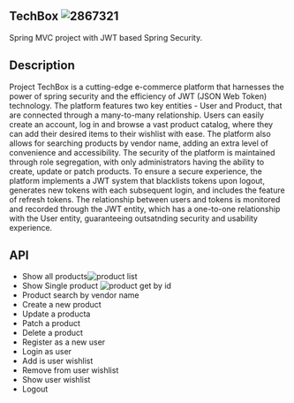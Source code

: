 

## TechBox ![2867321](https://user-images.githubusercontent.com/55769297/215401960-0c0d3fdb-fd25-48d1-8d27-0d1dd7cfe894.png)



Spring MVC project with JWT based Spring Security. 
## Description
Project TechBox is a cutting-edge e-commerce platform that harnesses the power of spring security and the efficiency of JWT (JSON Web Token) technology. The platform features two key entities - User and Product, that are connected through a many-to-many relationship. Users can easily create an account, log in and browse a vast product catalog, where they can add their desired items to their wishlist with ease. The platform also allows for searching products by vendor name, adding an extra level of convenience and accessibility. The security of the platform is maintained through role segregation, with only administrators having the ability to create, update or patch products. To ensure a secure experience, the platform implements a JWT system that blacklists tokens upon logout, generates new tokens with each subsequent login, and includes the feature of refresh tokens. The relationship between users and tokens is monitored and recorded through the JWT entity, which has a one-to-one relationship with the User entity, guaranteeing outsatnding security and usability experience.
## API
- Show all products![product list](https://user-images.githubusercontent.com/55769297/215486554-c8ed5fda-dc60-4399-bb4e-88f6f2137a43.png)
- Show Single product ![product get by id](https://user-images.githubusercontent.com/55769297/215486858-f9a16a14-9781-4ed8-99ea-3e5e89c4943f.png)
- Product search by vendor name
- Create a new product
- Update a producta
- Patch a product
- Delete a product
- Register as a new user
- Login as user
- Add is user wishlist
- Remove from user wishlist
- Show user wishlist
- Logout
